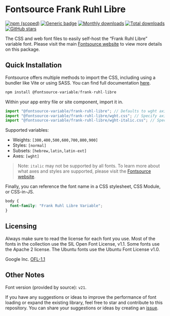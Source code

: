# Fontsource Frank Ruhl Libre

[![npm (scoped)](https://img.shields.io/npm/v/@fontsource-variable/frank-ruhl-libre?color=brightgreen)](https://www.npmjs.com/package/@fontsource-variable/frank-ruhl-libre) [![Generic badge](https://img.shields.io/badge/fontsource-passing-brightgreen)](https://github.com/fontsource/fontsource) [![Monthly downloads](https://badgen.net/npm/dm/@fontsource-variable/frank-ruhl-libre)](https://github.com/fontsource/fontsource) [![Total downloads](https://badgen.net/npm/dt/@fontsource-variable/frank-ruhl-libre)](https://github.com/fontsource/fontsource) [![GitHub stars](https://img.shields.io/github/stars/fontsource/fontsource.svg?style=social&label=Star)](https://github.com/fontsource/fontsource/stargazers)

The CSS and web font files to easily self-host the “Frank Ruhl Libre” variable font. Please visit the main [Fontsource website](https://fontsource.org/fonts/frank-ruhl-libre) to view more details on this package.

## Quick Installation

Fontsource offers multiple methods to import the CSS, including using a bundler like Vite or using SASS. You can find full documentation [here](https://fontsource.org/docs/getting-started/introduction).

```javascript
npm install @fontsource-variable/frank-ruhl-libre
```

Within your app entry file or site component, import it in.

```javascript
import "@fontsource-variable/frank-ruhl-libre"; // Defaults to wght axis
import "@fontsource-variable/frank-ruhl-libre/wght.css"; // Specify axis
import "@fontsource-variable/frank-ruhl-libre/wght-italic.css"; // Specify axis and style
```

Supported variables:
- Weights: `[300,400,500,600,700,800,900]`
- Styles: `[normal]`
- Subsets: `[hebrew,latin,latin-ext]`
- Axes: `[wght]`

> Note: `italic` may not be supported by all fonts. To learn more about what axes and styles are supported, please visit the [Fontsource website](https://fontsource.org/fonts/frank-ruhl-libre).

Finally, you can reference the font name in a CSS stylesheet, CSS Module, or CSS-in-JS.

```css
body {
  font-family: "Frank Ruhl Libre Variable";
}
```

## Licensing
Always make sure to read the license for each font you use. Most of the fonts in the collection use the SIL Open Font License, v1.1. Some fonts use the Apache 2 license. The Ubuntu fonts use the Ubuntu Font License v1.0.

Google Inc.
[OFL-1.1](http://scripts.sil.org/OFL)

## Other Notes
Font version (provided by source): `v21`.

If you have any suggestions or ideas to improve the performance of font loading or expand the existing library, feel free to star and contribute to this repository. You can share your suggestions or ideas by creating an [issue](https://github.com/fontsource/fontsource/issues).